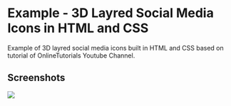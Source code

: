 <h1>Example - 3D Layred Social Media Icons in HTML and CSS</h1>
<p>Example of 3D layred social media icons built in HTML and CSS based on tutorial of OnlineTutorials Youtube Channel.</p>

<h2>Screenshots</h2>

<p>
<img src="https://raw.githubusercontent.com/DjalmoCruzJr/tutorial-onlinetutorials-3d-layered-social-media-icon-in-html-and-css/master/screenshot/screenshot.gif">
</p>
